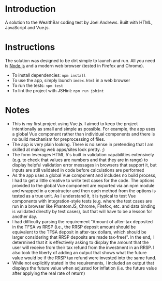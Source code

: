# Introduction

A solution to the WealthBar coding test by Joel Andrews. Built with HTML, JavaScript and Vue.js.

# Instructions

The solution was designed to be dirt simple to launch and run. All you need is [Node.js](https://nodejs.org/en/download/) and a modern web browser (tested in Firefox and Chrome).

- To install dependencies: `npm install`
- To use the app, simply launch `index.html` in a web browser
- To run the tests: `npm test`
- To lint the project with JSHint: `npm run jshint`

# Notes

- This is my first project using Vue.js. I aimed to keep the project intentionally as small and simple as possible. For example, the app uses a global Vue component rather than individual components and there is no build mechanism for preprocessing of files.
- The app is very plain looking. There is no sense in pretending that I am skilled at making web apps/sites look pretty. ;)
- The form leverages HTML 5's built in validation capabilities extensively (e.g. to check that values are numbers and that they are in range) to display helpful validation error messages in browsers that support it, but inputs are still validated in code before calculations are performed
- As the app uses a global Vue component and includes no build process, I had to get a little creative to write test cases for the code. The options provided to the global Vue component are exported via an npm module and wrapped in a constructor and then each method from the options is tested as a true unit. As I understand it, it is typical to test Vue components with integration-style tests (e.g. where the test cases are run in a browser like PhantomJS, Chrome, Firefox, etc. and data binding is validated directly by test cases), but that will have to be a lesson for another day.
- I had difficulty parsing the requirement "Amount of after-tax deposited in the TFSA vs RRSP (i.e., the RRSP deposit amount should be equivalent to the TFSA deposit in after-tax dollars, which should be larger considering that RRSP deposits are made tax-free)". In the end, I determined that it is effectively asking to display the amount that the user will receive from their tax refund from the investment in an RRSP. I also took the liberty of adding an output that shows what the future value would be if the RRSP tax refund were invested into the same fund.
- While not explicitly stated in the requirements, I included an output that displays the future value when adjusted for inflation (i.e. the future value after applying the real rate of return)
